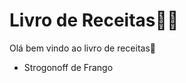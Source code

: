 # Livro de Receitas:man_cook:

Olá bem vindo ao livro de receitas:wave:

- Strogonoff de Frango

  

